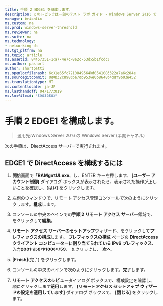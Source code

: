 ```yaml
---
title: 手順 2 EDGE1 を構成します。
description: このトピックは一部のテスト ラボ ガイド - Windows Server 2016 で Windows NLB を使用するクラスターでの DirectAccess のデモンストレーション
manager: brianlic
ms.custom: na
ms.prod: windows-server-threshold
ms.reviewer: na
ms.suite: na
ms.technology:
- networking-da
ms.tgt_pltfrm: na
ms.topic: article
ms.assetid: 84457351-1ca7-4e7c-8e2c-53d55b1fcdc0
ms.author: pashort
author: shortpatti
ms.openlocfilehash: 6c31e65fc7210849564bd0541085322a7a6c284e
ms.sourcegitcommit: 0d0b32c8986ba7db9536e0b8648d4ddf9b03e452
ms.translationtype: MT
ms.contentlocale: ja-JP
ms.lasthandoff: 04/17/2019
ms.locfileid: "59838583"
---
```

# <a name="step-2-configure-edge1"></a>手順 2 EDGE1 を構成します。

>適用先:Windows Server 2016 の Windows Server (半期チャネル)

次の手順は、DirectAccess サーバーで実行されます。

## <a name="to-configure-directaccess-on-edge1"></a>EDGE1 で DirectAccess を構成するには
  
1.  **開始**画面で「**RAMgmtUI.exe**、し、ENTER キーを押します。 **[ユーザー アカウント制御]** ダイアログ ボックスが表示されたら、表示された操作が正しいことを確認し、**[はい]** をクリックします。  
  
2.  左側のウィンドウで、リモート アクセス管理コンソールで次のようにクリックします。**構成**します。  
  
3.  コンソールの中央のペインでの**手順 2 リモート アクセス サーバー**領域で、をクリックして**編集**。  
  
4.  **リモート アクセス サーバーのセットアップ**ウィザード、をクリックして**プレフィックスの構成**します。 **プレフィックスの構成** ページの  **DirectAccess クライアント コンピューターに割り当てられている IPv6 プレフィックス**、入力**2001:db8:1:1000::/59**、 をクリックし、 **次へ**.  
  
5.  **[Finish]**(完了) をクリックします。  
  
6.  コンソールの中央のペインで次のようにクリックします。**完了**します。  
  
7.  **リモート アクセスのレビュー**ダイアログ ボックスで、構成設定を確認し、順にクリックします**適用**します。 **[リモートアクセス セットアップ ウィザードの設定を適用しています]** ダイアログ ボックスで、 **[閉じる]** をクリックします。
